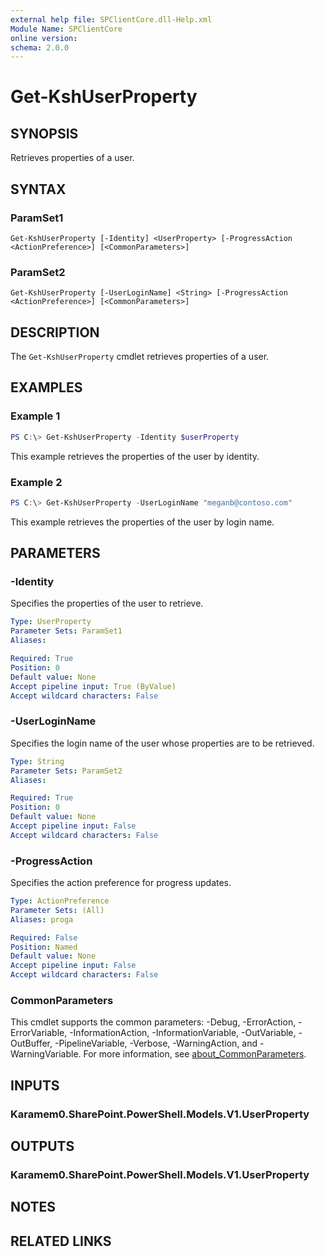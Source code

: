 ```yaml
---
external help file: SPClientCore.dll-Help.xml
Module Name: SPClientCore
online version:
schema: 2.0.0
---
```


# Get-KshUserProperty

## SYNOPSIS
Retrieves properties of a user.

## SYNTAX

### ParamSet1
```
Get-KshUserProperty [-Identity] <UserProperty> [-ProgressAction <ActionPreference>] [<CommonParameters>]
```

### ParamSet2
```
Get-KshUserProperty [-UserLoginName] <String> [-ProgressAction <ActionPreference>] [<CommonParameters>]
```

## DESCRIPTION
The `Get-KshUserProperty` cmdlet retrieves properties of a user.

## EXAMPLES

### Example 1
```powershell
PS C:\> Get-KshUserProperty -Identity $userProperty
```

This example retrieves the properties of the user by identity.

### Example 2
```powershell
PS C:\> Get-KshUserProperty -UserLoginName "meganb@contoso.com"
```

This example retrieves the properties of the user by login name.

## PARAMETERS

### -Identity
Specifies the properties of the user to retrieve.

```yaml
Type: UserProperty
Parameter Sets: ParamSet1
Aliases:

Required: True
Position: 0
Default value: None
Accept pipeline input: True (ByValue)
Accept wildcard characters: False
```

### -UserLoginName
Specifies the login name of the user whose properties are to be retrieved.

```yaml
Type: String
Parameter Sets: ParamSet2
Aliases:

Required: True
Position: 0
Default value: None
Accept pipeline input: False
Accept wildcard characters: False
```

### -ProgressAction
Specifies the action preference for progress updates.

```yaml
Type: ActionPreference
Parameter Sets: (All)
Aliases: proga

Required: False
Position: Named
Default value: None
Accept pipeline input: False
Accept wildcard characters: False
```

### CommonParameters
This cmdlet supports the common parameters: -Debug, -ErrorAction, -ErrorVariable, -InformationAction, -InformationVariable, -OutVariable, -OutBuffer, -PipelineVariable, -Verbose, -WarningAction, and -WarningVariable. For more information, see [about_CommonParameters](http://go.microsoft.com/fwlink/?LinkID=113216).

## INPUTS

### Karamem0.SharePoint.PowerShell.Models.V1.UserProperty
## OUTPUTS

### Karamem0.SharePoint.PowerShell.Models.V1.UserProperty
## NOTES

## RELATED LINKS

